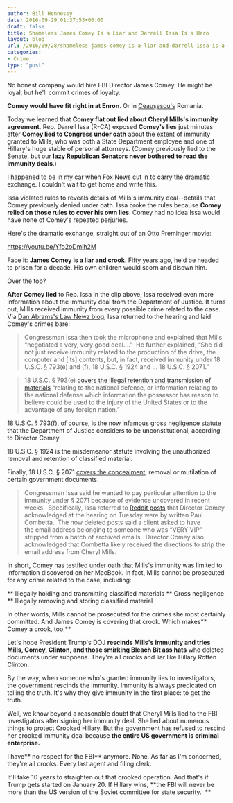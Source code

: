 ```yaml
---
author: Bill Hennessy
date: 2016-09-29 01:37:53+00:00
draft: false
title: Shameless James Comey Is a Liar and Darrell Issa Is a Hero
layout: blog
url: /2016/09/28/shameless-james-comey-is-a-liar-and-darrell-issa-is-a-hero/
categories:
- Crime
type: "post"
---
```


No honest company would hire FBI Director James Comey. He might be loyal, but he'll commit crimes of loyalty.

**Comey would have fit right in at Enron**. Or in [Ceauşescu's](https://simple.wikipedia.org/wiki/Nicolae_Ceau%C8%99escu) Romania.

Today we learned that **Comey flat out lied about Cheryl Mills's immunity agreement**. Rep. Darrell Issa (R-CA) exposed **Comey's lies** just minutes after **Comey lied to Congress under oath** about the extent of immunity granted to Mills, who was both a State Department employee and one of Hillary's huge stable of personal attorneys. (Comey previously lied to the Senate, but our **lazy Republican Senators never bothered to read the immunity deals**.)

I happened to be in my car when Fox News cut in to carry the dramatic exchange. I couldn't wait to get home and write this.

Issa violated rules to reveals details of Mills's immunity deal--details that Comey previously denied under oath. Issa broke the rules because **Comey relied on those rules to cover his own lies**. Comey had no idea Issa would have none of Comey's repeated perjuries.

Here's the dramatic exchange, straight out of an Otto Preminger movie:

https://youtu.be/Yfo2oDmlh2M

Face it: **James Comey is a liar and crook**. Fifty years ago, he'd be headed to prison for a decade. His own children would scorn and disown him.

Over the top?

**After Comey lied** to Rep. Issa in the clip above, Issa received even more information about the immunity deal from the Department of Justice. It turns out, Mills received immunity from every possible crime related to the case. Via [Dan Abrams's Law Newz blog](https://lawnewz.com/high-profile/congressman-drops-bombshell-claims-fbi-gave-more-immunity-than-first-disclosed/), Issa returned to the hearing and laid Comey's crimes bare:



> Congressman Issa then took the microphone and explained that Mills “negotiated a very, very good deal….”  He further explained, “She did not just receive immunity related to the production of the drive, the computer and [its] contents, but, in fact, received immunity under 18 U.S.C. § 793(e) and (f), 18 U.S.C. § 1924 and … 18 U.S.C. § 2071.”

> 
> 18 U.S.C. § 793(e) [covers the illegal retention and transmission of materials](https://www.law.cornell.edu/uscode/text/18/793) “relating to the national defense, or information relating to the national defense which information the possessor has reason to believe could be used to the injury of the United States or to the advantage of any foreign nation.”
> 
> 
18 U.S.C. § 793(f), of course, is the now infamous gross negligence statute that the Department of Justice considers to be unconstitutional, according to Director Comey.

18 U.S.C. § 1924 is the misdemeanor statute involving the unauthorized removal and retention of classified material.

Finally, 18 U.S.C. § 2071 [covers the concealment](https://www.law.cornell.edu/uscode/text/18/2071), removal or mutilation of certain government documents.

> 
> Congressman Issa said he wanted to pay particular attention to the immunity under § 2071 because of evidence uncovered in recent weeks.  Specifically, Issa referred to [Reddit posts](https://lawnewz.com/high-profile/redditors-believe-theyve-found-a-smoking-gun-in-clinton-email-saga/) that Director Comey acknowledged at the hearing on Tuesday were by written Paul Combetta.  The now deleted posts said a client asked to have the email address belonging to someone who was “VERY VIP” stripped from a batch of archived emails.  Director Comey also acknowledged that Combetta likely received the directions to strip the email address from Cheryl Mills.
> 
> 






In short, Comey has testifed under oath that Mills's immunity was limited to information discovered on her MacBook. In fact, Mills cannot be prosecuted for any crime related to the case, including:






** Illegally holding and transmitting classified materials
** Gross negligence
** Illegally removing and storing classified material


In other words, Mills cannot be prosecuted for the crimes she most certainly committed. And James Comey is covering that crook. Which makes** Comey a crook, too.**

Let's hope President Trump's DOJ **rescinds Mills's immunity and tries Mills, Comey, Clinton, and those smirking Bleach Bit ass hats** who deleted documents under subpoena. They're all crooks and liar like Hillary Rotten Clinton.

By the way, when someone who's granted immunity lies to investigators, the government rescinds the immunity. Immunity is always predicated on telling the truth. It's why they give immunity in the first place: to get the truth.

Well, we know beyond a reasonable doubt that Cheryl Mills lied to the FBI investigators after signing her immunity deal. She lied about numerous things to protect Crooked Hillary. But the government has refused to rescind her crooked immunity deal because **the entire US government is criminal enterprise.**

I have** no respect for the FBI** anymore. None. As far as I'm concerned, they're all crooks. Every last agent and filing clerk.

It'll take 10 years to straighten out that crooked operation. And that's if Trump gets started on January 20. If Hillary wins, **the FBI will never be more than the US version of the Soviet committee for state security.  **
